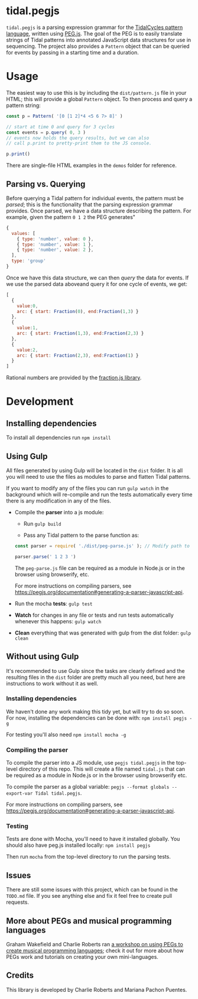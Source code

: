 tidal.pegjs
===

`tidal.pegjs` is a parsing expression grammar for the [TidalCycles pattern language](https://tidalcycles.org/patterns.html), written using [PEG.js](http://pegjs.org). The goal of the PEG is to easily translate strings of Tidal patterns into annotated JavaScript data structures for use in sequencing. The project also provides a `Pattern` object that can be queried for events by passing in a starting time and a duration.

# Usage

The easiest way to use this is by including the `dist/pattern.js` file in your HTML; this will provide a global `Pattern` object. To then process and query a pattern string:

```js
const p = Pattern( '[0 [1 2]*4 <5 6 7> 8]' )

// start at time 0 and query for 3 cycles
const events = p.query( 0, 3 )
// events now holds the query results, but we can also
// call p.print to pretty-print them to the JS console.

p.print()
```

There are single-file HTML examples in the `demos` folder for reference.

## Parsing vs. Querying

Before querying a Tidal pattern for individual events, the pattern must be *parsed*; this is the functionality that the parsing expression grammar provides. Once parsed, we have a data structure describing the pattern. For example, given the pattern `0 1 2` the PEG generates"

```js
{
  values: [
    { type: 'number', value: 0 },
    { type: 'number', value: 1 },
    { type: 'number', value: 2 },
  ],
  type: 'group'
}
```
 
Once we have this data structure, we can then *query* the data for events. If we use the parsed data aboveand query it for one cycle of events, we get:

```js
[
  {
    value:0,
    arc: { start: Fraction(0), end:Fraction(1,3) }
  },
  {
    value:1,
    arc: { start: Fraction(1,3), end:Fraction(2,3) }
  },
  {
    value:2,
    arc: { start: Fraction(2,3), end:Fraction(1) }
  }
]
```

Rational numbers are provided by the [fraction.js library](https://github.com/infusion/Fraction.js).

# Development

## Installing dependencies

To install all dependencies run `npm install`

## Using Gulp

All files generated by using Gulp will be located in the `dist` folder. It is all you will need to use the files as modules to parse and flatten Tidal patterns.

If you want to modify any of the files you can run `gulp watch` in the background which will re-compile and run the tests automatically every time there is any modification in any of the files.

- Compile the **parser** into a js module:
  - Run `gulp build`

  - Pass any Tidal pattern to the parse function as:

   ```js
   const parser = require( './dist/peg-parse.js' ); // Modify path to this file if necessary

   parser.parse(' 1 2 3 ')
   ```

  The `peg-parse.js` file can be required as a module in Node.js or in the browser using browserify, etc.

  For more instructions on compiling parsers, see https://pegjs.org/documentation#generating-a-parser-javascript-api.


- Run the mocha **tests**: `gulp test`
- **Watch** for changes in any file or tests and run tests automatically whenever this happens: `gulp watch`

- **Clean** everything that was generated with gulp from the dist folder: `gulp clean`

## Without using Gulp

It's recommended to use Gulp since the tasks are clearly defined and the resulting files in the `dist` folder are pretty much all you need, but here are instructions to work without it as well.

### Installing dependencies
We haven't done any work making this tidy yet, but will try to do so soon. For now, installing the dependencies can be done with: `npm install pegjs -g`

For testing you'll also need `npm install mocha -g`

### Compiling the parser

To compile the parser into a JS module, use `pegjs tidal.pegjs` in the top-level directory of this repo. This will create a file named `tidal.js` that can be required as a module in Node.js or in the browser using browserify etc.

To compile the parser as a global variable: `pegjs --format globals --export-var Tidal tidal.pegjs`.

For more instructions on compiling parsers, see https://pegjs.org/documentation#generating-a-parser-javascript-api.

### Testing

Tests are done with Mocha, you'll need to have it installed globally. You should also have peg.js installed locally: `npm install pegjs`

Then run `mocha` from the top-level directory to run the parsing tests.

## Issues

There are still some issues with this project, which can be found in the `TODO.md` file. If you see anything else and fix it feel free to create pull requests.

## More about PEGs and musical programming languages
Graham Wakefield and Charlie Roberts ran [a workshop on using PEGs to create musical programming languages](http://worldmaking.github.io/workshop_nime_2017/); check it out for more about how PEGs work and tutorials on creating your own mini-languages.

## Credits
This library is developed by Charlie Roberts and Mariana Pachon Puentes.
